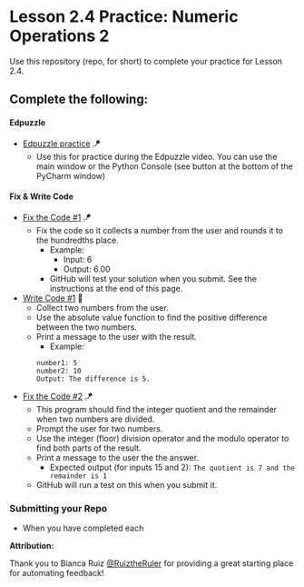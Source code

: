 # Lesson 2.4 Practice: Numeric Operations 2

Use this repository (repo, for short) to complete your practice for Lesson 2.4.

## Complete the following:
#### Edpuzzle
* [Edpuzzle practice](src/edpuzzle_practice.py) 🪁
  * Use this for practice during the Edpuzzle video. You can use the main window or the Python Console (see button at the bottom of the PyCharm window)

#### Fix & Write Code  
* [Fix the Code #1](src/fix_code_1.py) 🪁
  * Fix the code so it collects a number from the user and rounds it to the hundredths place. 
    * Example:
      * Input: 6
      * Output: 6.00
    * GitHub will test your solution when you submit. See the instructions at the end of this page.
* [Write Code #1](src/write_code_1.py) 🚁
  * Collect two numbers from the user.
  * Use the absolute value function to find the positive difference between the two numbers. 
  * Print a message to the user with the result.
    * Example:
    ```
    number1: 5
    number2: 10
    Output: The difference is 5.
    ```
* [Fix the Code #2](src/fix_code_2.py) 🪁
  * This program should find the integer quotient and the remainder when two numbers are divided.
  * Prompt the user for two numbers.
  * Use the integer (floor) division operator and the modulo operator to find both parts of the result.
  * Print a message to the user the the answer.
    * Expected output (for inputs 15 and 2): `The quotient is 7 and the remainder is 1`
  * GitHub will run a test on this when you submit it.

### Submitting your Repo
* When you have completed each


**Attribution:**

Thank you to Bianca Ruiz [@RuiztheRuler](https://github.com/RuizTheRuler) for providing a great starting place for automating feedback!
